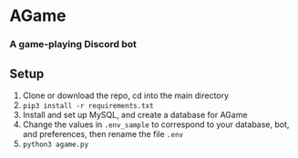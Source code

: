 # AGame
### A game-playing Discord bot

## Setup
1. Clone or download the repo, cd into the main directory
2. `pip3 install -r requirements.txt`
3. Install and set up MySQL, and create a database for AGame
4. Change the values in `.env_sample` to correspond to your database, bot, and preferences, then rename the file `.env`
5. `python3 agame.py`
